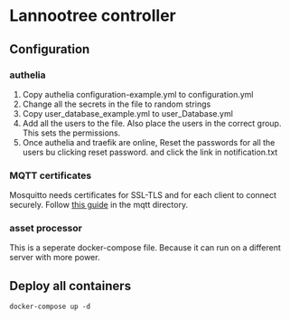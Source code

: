 # Lannootree controller

## Configuration

### authelia

1. Copy authelia configuration-example.yml to configuration.yml
2. Change all the secrets in the file to random strings
3. Copy user_database_example.yml to user_Database.yml
4. Add all the users to the file. Also place the users in the correct group. This sets the permissions.
5. Once authelia and traefik are online, Reset the passwords for all the users bu clicking reset password. and click the link in notification.txt

### MQTT certificates

Mosquitto needs certificates for SSL-TLS and for each client to connect securely.
Follow [this guide](mqtt/README.md) in the mqtt directory.

### asset processor

This is a seperate docker-compose file. Because it can run on a different server with more power.

## Deploy all containers

```
docker-compose up -d
```
